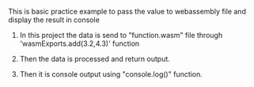 This is basic practice example to pass the value to webassembly file and display the result in console

1. In this project the data is send to "function.wasm" file through 'wasmExports.add(3.2,4.3)' function

2. Then the data is processed and return output.

3. Then it is console output using "console.log()" function.